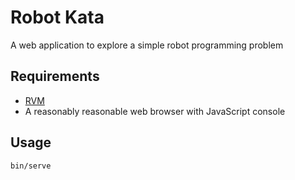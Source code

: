 Robot Kata
==========

A web application to explore a simple robot programming problem

Requirements
------------

  * [RVM](https://rvm.io)
  * A reasonably reasonable web browser with JavaScript console

Usage
-----

    bin/serve 
